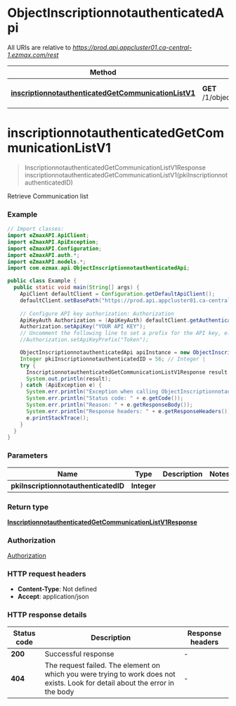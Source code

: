 # ObjectInscriptionnotauthenticatedApi

All URIs are relative to *https://prod.api.appcluster01.ca-central-1.ezmax.com/rest*

| Method | HTTP request | Description |
|------------- | ------------- | -------------|
| [**inscriptionnotauthenticatedGetCommunicationListV1**](ObjectInscriptionnotauthenticatedApi.md#inscriptionnotauthenticatedGetCommunicationListV1) | **GET** /1/object/inscriptionnotauthenticated/{pkiInscriptionnotauthenticatedID}/getCommunicationList | Retrieve Communication list |


<a id="inscriptionnotauthenticatedGetCommunicationListV1"></a>
# **inscriptionnotauthenticatedGetCommunicationListV1**
> InscriptionnotauthenticatedGetCommunicationListV1Response inscriptionnotauthenticatedGetCommunicationListV1(pkiInscriptionnotauthenticatedID)

Retrieve Communication list



### Example
```java
// Import classes:
import eZmaxAPI.ApiClient;
import eZmaxAPI.ApiException;
import eZmaxAPI.Configuration;
import eZmaxAPI.auth.*;
import eZmaxAPI.models.*;
import com.ezmax.api.ObjectInscriptionnotauthenticatedApi;

public class Example {
  public static void main(String[] args) {
    ApiClient defaultClient = Configuration.getDefaultApiClient();
    defaultClient.setBasePath("https://prod.api.appcluster01.ca-central-1.ezmax.com/rest");
    
    // Configure API key authorization: Authorization
    ApiKeyAuth Authorization = (ApiKeyAuth) defaultClient.getAuthentication("Authorization");
    Authorization.setApiKey("YOUR API KEY");
    // Uncomment the following line to set a prefix for the API key, e.g. "Token" (defaults to null)
    //Authorization.setApiKeyPrefix("Token");

    ObjectInscriptionnotauthenticatedApi apiInstance = new ObjectInscriptionnotauthenticatedApi(defaultClient);
    Integer pkiInscriptionnotauthenticatedID = 56; // Integer | 
    try {
      InscriptionnotauthenticatedGetCommunicationListV1Response result = apiInstance.inscriptionnotauthenticatedGetCommunicationListV1(pkiInscriptionnotauthenticatedID);
      System.out.println(result);
    } catch (ApiException e) {
      System.err.println("Exception when calling ObjectInscriptionnotauthenticatedApi#inscriptionnotauthenticatedGetCommunicationListV1");
      System.err.println("Status code: " + e.getCode());
      System.err.println("Reason: " + e.getResponseBody());
      System.err.println("Response headers: " + e.getResponseHeaders());
      e.printStackTrace();
    }
  }
}
```

### Parameters

| Name | Type | Description  | Notes |
|------------- | ------------- | ------------- | -------------|
| **pkiInscriptionnotauthenticatedID** | **Integer**|  | |

### Return type

[**InscriptionnotauthenticatedGetCommunicationListV1Response**](InscriptionnotauthenticatedGetCommunicationListV1Response.md)

### Authorization

[Authorization](../README.md#Authorization)

### HTTP request headers

 - **Content-Type**: Not defined
 - **Accept**: application/json

### HTTP response details
| Status code | Description | Response headers |
|-------------|-------------|------------------|
| **200** | Successful response |  -  |
| **404** | The request failed. The element on which you were trying to work does not exists. Look for detail about the error in the body |  -  |

